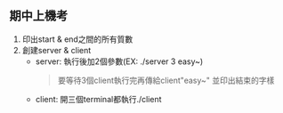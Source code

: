 ## 期中上機考
1. 印出start & end之間的所有質數
2. 創建server & client
    * server: 執行後加2個參數(EX: ./server 3 easy~)
      >要等待3個client執行完再傳給client"easy~"
      >並印出結束的字樣
    * client: 開三個terminal都執行./client 
